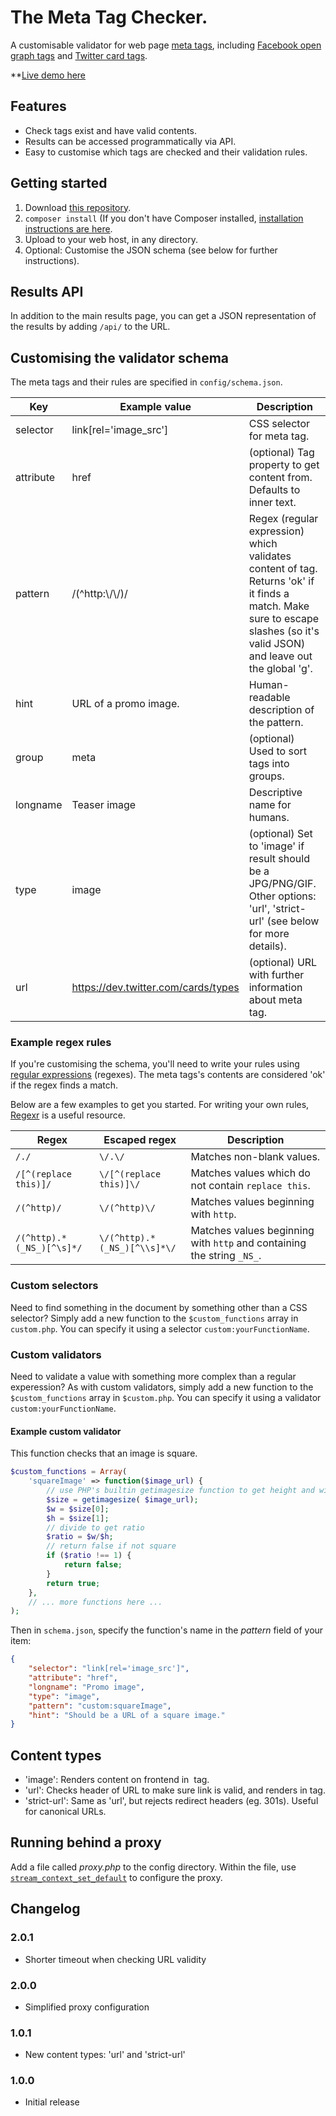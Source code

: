 # The Meta Tag Checker.

A customisable validator for web page [meta tags](http://en.wikipedia.org/wiki/Meta_element), including [Facebook open graph tags](http://ogp.me) and [Twitter card tags](https://dev.twitter.com/cards/getting-started). 

**[Live demo here](https://the-meta-tag-checker.herokuapp.com/)

## Features

- Check tags exist and have valid contents.
- Results can be accessed programmatically via API.
- Easy to customise which tags are checked and their validation rules.

## Getting started

1. Download [this repository](/archive/master.zip).
2. `composer install` (If you don't have Composer installed, [installation instructions are here](https://getcomposer.org/doc/00-intro.md#installation-linux-unix-osx).
3. Upload to your web host, in any directory.
4. Optional: Customise the JSON schema (see below for further instructions).


## Results API

In addition to the main results page, you can get a JSON representation of the results by adding `/api/` to the URL.

## Customising the validator schema

The meta tags and their rules are specified in `config/schema.json`.

Key | Example value | Description
--- | --- | ---
selector | link[rel='image_src'] | CSS selector for meta tag.
attribute | href | (optional) Tag property to get content from. Defaults to inner text.
pattern | \/(^http:\\/\\/)\/ | Regex (regular expression) which validates content of tag. Returns 'ok' if it finds a match. Make sure to escape slashes (so it's valid JSON) and leave out the global 'g'.
hint | URL of a promo image. | Human-readable description of the pattern.
group | meta | (optional) Used to sort tags into groups.
longname | Teaser image | Descriptive name for humans.
type | image | (optional) Set to 'image' if result should be a JPG/PNG/GIF. Other options: 'url', 'strict-url' (see below for more details).
url | https://dev.twitter.com/cards/types | (optional) URL with further information about meta tag.

### Example regex rules

If you're customising the schema, you'll need to write your rules using [regular expressions](http://en.wikipedia.org/wiki/Regular_expression) (regexes). The meta tags's contents are considered 'ok' if the regex finds a match.

Below are a few examples to get you started. For writing your own rules, [Regexr](http://regexr.com) is a useful resource.

Regex | Escaped regex | Description
--- | --- | ---
`/./` | `\/.\/` | Matches non-blank values.
`/[^(replace this)]/` | `\/[^(replace this)]\/` | Matches values which do not contain `replace this`.
`/(^http)/` | `\/(^http)\/` | Matches values beginning with `http`.
`/(^http).*(_NS_)[^\s]*/` | `\/(^http).*(_NS_)[^\\s]*\/` | Matches values beginning with `http` and containing the string `_NS_`.

### Custom selectors

Need to find something in the document by something other than a CSS selector? Simply add a new function to the `$custom_functions` array in `custom.php`. You can specify it using a selector `custom:yourFunctionName`.

### Custom validators

Need to validate a value with something more complex than a regular experession? As with custom validators, simply add a new function to the `$custom_functions` array in `$custom.php`. You can specify it using a validator `custom:yourFunctionName`.

#### Example custom validator

This function checks that an image is square.

```php
$custom_functions = Array(
    'squareImage' => function($image_url) {
        // use PHP's builtin getimagesize function to get height and width of image
        $size = getimagesize( $image_url);
        $w = $size[0];
        $h = $size[1];
        // divide to get ratio
        $ratio = $w/$h;
        // return false if not square
        if ($ratio !== 1) {
            return false;
        }
        return true;
    },
    // ... more functions here ...
);
```

Then in `schema.json`, specify the function's name in the *pattern* field of your item:

```json
{
    "selector": "link[rel='image_src']",
    "attribute": "href",
    "longname": "Promo image",
    "type": "image",
    "pattern": "custom:squareImage",
    "hint": "Should be a URL of a square image."
}
```

## Content types

- 'image': Renders content on frontend in <img> tag.
- 'url': Checks header of URL to make sure link is valid, and renders in <a> tag.
- 'strict-url': Same as 'url', but rejects redirect headers (eg. 301s). Useful for canonical URLs.

## Running behind a proxy

Add a file called *proxy.php* to the config directory. Within the file, use [`stream_context_set_default`](http://php.net/manual/en/function.stream-context-set-default.php) to configure the proxy.

## Changelog

### 2.0.1

- Shorter timeout when checking URL validity

### 2.0.0

- Simplified proxy configuration

### 1.0.1

- New content types: 'url' and 'strict-url'

### 1.0.0

- Initial release



